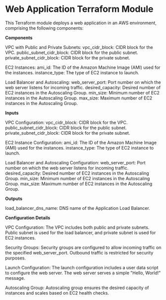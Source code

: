 # Web Application Terraform Module
This Terraform module deploys a web application in an AWS environment, comprising the following components:

**Components**

VPC with Public and Private Subnets:
vpc_cidr_block: CIDR block for the VPC.
public_subnet_cidr_block: CIDR block for the public subnet.
private_subnet_cidr_block: CIDR block for the private subnet.

EC2 Instances:
ami_id: The ID of the Amazon Machine Image (AMI) used for the instances.
instance_type: The type of EC2 instance to launch.

Load Balancer and Autoscaling:
web_server_port: Port number on which the web server listens for incoming traffic.
desired_capacity: Desired number of EC2 instances in the Autoscaling Group.
min_size: Minimum number of EC2 instances in the Autoscaling Group.
max_size: Maximum number of EC2 instances in the Autoscaling Group.


**Inputs**

VPC Configuration:
vpc_cidr_block: CIDR block for the VPC.
public_subnet_cidr_block: CIDR block for the public subnet.
private_subnet_cidr_block: CIDR block for the private subnet.

EC2 Instance Configuration:
ami_id: The ID of the Amazon Machine Image (AMI) used for the instances.
instance_type: The type of EC2 instance to launch.

Load Balancer and Autoscaling Configuration:
web_server_port: Port number on which the web server listens for incoming traffic.
desired_capacity: Desired number of EC2 instances in the Autoscaling Group.
min_size: Minimum number of EC2 instances in the Autoscaling Group.
max_size: Maximum number of EC2 instances in the Autoscaling Group.

**Outputs**

load_balancer_dns_name: DNS name of the Application Load Balancer.

**Configuration Details**

VPC Configuration:
The VPC includes both public and private subnets.
Public subnet is used for the load balancer, and private subnet is used for EC2 instances.

Security Groups:
Security groups are configured to allow incoming traffic on the specified web_server_port.
Outbound traffic is restricted for security purposes.

Launch Configuration:
The launch configuration includes a user data script to configure the web server.
The web server serves a simple "Hello, World!" message.

Autoscaling Group:
Autoscaling group ensures the desired capacity of instances and scales based on EC2 health checks.
